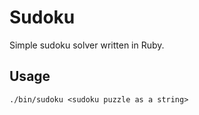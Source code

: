 # Sudoku

Simple sudoku solver written in Ruby.

## Usage

`./bin/sudoku <sudoku puzzle as a string>`
